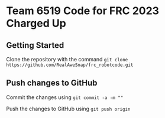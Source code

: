 # Team 6519 Code for FRC 2023 Charged Up

## Getting Started
Clone the repository with the command `git clone https://github.com/RealAweSnap/frc_robotcode.git`

## Push changes to GitHub
Commit the changes using `git commit -a -m ""`

Push the changes to GitHub using `git push origin`
